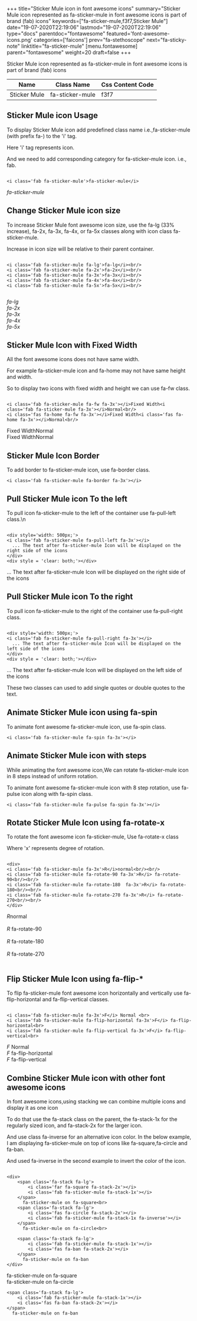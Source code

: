 +++
title="Sticker Mule icon in font awesome icons"
summary="Sticker Mule icon represented as fa-sticker-mule in font awesome icons is part of brand (fab) icons"
keywords=["fa-sticker-mule,f3f7,Sticker Mule"]
date="19-07-2020T22:19:06"
lastmod="19-07-2020T22:19:06"
type="docs"
parentdoc="fontawesome"
featured='font-awesome-icons.png'
categories=['faicons']
prev="fa-stethoscope"
next="fa-sticky-note"
linktitle="fa-sticker-mule"
[menu.fontawesome]
parent="fontawesome"
weight=20
draft=false
+++


Sticker Mule icon represented as fa-sticker-mule in font awesome icons is part of brand (fab) icons

<div class='table-responsive'><table class='table'><thead><tr><th>Name</th><th>Class Name</th><th>Css Content Code</th></tr></thead><tbody><tr><td>Sticker Mule</td><td>fa-sticker-mule</td><td>f3f7</td></tr></tbody></table></div>



## Sticker Mule icon Usage

To display Sticker Mule icon add predefined class name i.e.,fa-sticker-mule (with prefix fa-) to the 'i' tag.

Here 'i' tag represents icon.

And we need to add corresponding category for fa-sticker-mule icon. i.e., fab.


```

<i class='fab fa-sticker-mule'>fa-sticker-mule</i>
```

<i class='fab fa-sticker-mule'>fa-sticker-mule</i>




## Change Sticker Mule icon size
To increase Sticker Mule font awesome icon size, use the fa-lg (33% increase), fa-2x, fa-3x, fa-4x, or fa-5x classes along with icon class fa-sticker-mule.

Increase in icon size will be relative to their parent container. 

```

<i class='fab fa-sticker-mule fa-lg'>fa-lg</i><br/>
<i class='fab fa-sticker-mule fa-2x'>fa-2x</i><br/>
<i class='fab fa-sticker-mule fa-3x'>fa-3x</i><br/>
<i class='fab fa-sticker-mule fa-4x'>fa-4x</i><br/>
<i class='fab fa-sticker-mule fa-5x'>fa-5x</i><br/>
            
```

<i class='fab fa-sticker-mule fa-lg'>fa-lg</i><br/>
<i class='fab fa-sticker-mule fa-2x'>fa-2x</i><br/>
<i class='fab fa-sticker-mule fa-3x'>fa-3x</i><br/>
<i class='fab fa-sticker-mule fa-4x'>fa-4x</i><br/>
<i class='fab fa-sticker-mule fa-5x'>fa-5x</i><br/>
            



## Sticker Mule Icon with Fixed Width 

All the font awesome icons does not have same width.

For example fa-sticker-mule icon and fa-home may not have same height and width.

So to display two icons with fixed width and height we can use fa-fw class.


```

<i class='fab fa-sticker-mule fa-fw fa-3x'></i>Fixed Width<i class='fab fa-sticker-mule fa-3x'></i>Normal<br/>
<i class='fas fa-home fa-fw fa-3x'></i>Fixed Width<i class='fas fa-home fa-3x'></i>Normal<br/>
```

<i class='fab fa-sticker-mule fa-fw fa-3x'></i>Fixed Width<i class='fab fa-sticker-mule fa-3x'></i>Normal<br/>
<i class='fas fa-home fa-fw fa-3x'></i>Fixed Width<i class='fas fa-home fa-3x'></i>Normal<br/>



## Sticker Mule Icon Border 

To add border to fa-sticker-mule icon, use fa-border class.


```
<i class='fab fa-sticker-mule fa-border fa-3x'></i>

```
<i class='fab fa-sticker-mule fa-border fa-3x'></i>





## Pull Sticker Mule icon To the left

To pull icon fa-sticker-mule to the left of the container use fa-pull-left class.\n

```

<div style='width: 500px;'>
<i class='fab fa-sticker-mule fa-pull-left fa-3x'></i>
  ... The text after fa-sticker-mule Icon will be displayed on the right side of the icons
</div>
<div style = 'clear: both;'></div>
```

<div style='width: 500px;'>
<i class='fab fa-sticker-mule fa-pull-left fa-3x'></i>
  ... The text after fa-sticker-mule Icon will be displayed on the right side of the icons
</div>
<div style = 'clear: both;'></div>




## Pull Sticker Mule icon To the right
To pull icon fa-sticker-mule to the right of the container use fa-pull-right class.

```

<div style='width: 500px;'>
<i class='fab fa-sticker-mule fa-pull-right fa-3x'></i>
  ... The text after fa-sticker-mule Icon will be displayed on the left side of the icons
</div>
<div style = 'clear: both;'></div>
```

<div style='width: 500px;'>
<i class='fab fa-sticker-mule fa-pull-right fa-3x'></i>
  ... The text after fa-sticker-mule Icon will be displayed on the left side of the icons
</div>
<div style = 'clear: both;'></div>

These two classes can used to add single quotes or double quotes to the text.


## Animate Sticker Mule icon using fa-spin
To animate font awesome fa-sticker-mule icon, use fa-spin class.

```
<i class='fab fa-sticker-mule fa-spin fa-3x'></i>
```
<i class='fab fa-sticker-mule fa-spin fa-3x'></i>




## Animate Sticker Mule icon with steps
While animating the font awesome icon,We can rotate fa-sticker-mule icon in 8 steps instead of uniform rotation.

To animate font awesome fa-sticker-mule icon with 8 step rotation, use fa-pulse icon along with fa-spin class.


```
<i class='fab fa-sticker-mule fa-pulse fa-spin fa-3x'></i>

```
<i class='fab fa-sticker-mule fa-pulse fa-spin fa-3x'></i>





## Rotate Sticker Mule Icon using fa-rotate-x
To rotate the font awesome icon fa-sticker-mule, Use fa-rotate-x class

Where 'x' represents degree of rotation.


```

<div>
<i class='fab fa-sticker-mule fa-3x'>R</i>normal<br/><br/>
<i class='fab fa-sticker-mule fa-rotate-90 fa-3x'>R</i> fa-rotate-90<br/><br/> 
<i class='fab fa-sticker-mule fa-rotate-180  fa-3x'>R</i> fa-rotate-180<br/><br/> 
<i class='fab fa-sticker-mule fa-rotate-270 fa-3x'>R</i> fa-rotate-270<br/><br/>
</div>
```

<div>
<i class='fab fa-sticker-mule fa-3x'>R</i>normal<br/><br/>
<i class='fab fa-sticker-mule fa-rotate-90 fa-3x'>R</i> fa-rotate-90<br/><br/> 
<i class='fab fa-sticker-mule fa-rotate-180  fa-3x'>R</i> fa-rotate-180<br/><br/> 
<i class='fab fa-sticker-mule fa-rotate-270 fa-3x'>R</i> fa-rotate-270<br/><br/>
</div>




## Flip Sticker Mule Icon using fa-flip-*
To flip fa-sticker-mule font awesome icon horizontally and vertically use fa-flip-horizontal and fa-flip-vertical classes. 

```

<i class='fab fa-sticker-mule fa-3x'>F</i> Normal <br>
<i class='fab fa-sticker-mule fa-flip-horizontal fa-3x'>F</i> fa-flip-horizontal<br>
<i class='fab fa-sticker-mule fa-flip-vertical fa-3x'>F</i> fa-flip-vertical<br>
```

<i class='fab fa-sticker-mule fa-3x'>F</i> Normal <br>
<i class='fab fa-sticker-mule fa-flip-horizontal fa-3x'>F</i> fa-flip-horizontal<br>
<i class='fab fa-sticker-mule fa-flip-vertical fa-3x'>F</i> fa-flip-vertical<br>




## Combine Sticker Mule icon with other font awesome icons
In font awesome icons,using stacking we can combine multiple icons and display it as one icon 

To do that use the fa-stack class on the parent, the fa-stack-1x for the regularly sized icon, and fa-stack-2x for the larger icon.

And use class fa-inverse for an alternative icon color. 
In the below example, I am displaying fa-sticker-mule on top of icons like fa-square,fa-circle and fa-ban.

And used fa-inverse in the second example to invert the color of the icon.

```

<div>
    <span class='fa-stack fa-lg'>
        <i class='far fa-square fa-stack-2x'></i>
        <i class='fab fa-sticker-mule fa-stack-1x'></i>
    </span>
      fa-sticker-mule on fa-square<br>
    <span class='fa-stack fa-lg'>
        <i class='fas fa-circle fa-stack-2x'></i>
        <i class='fab fa-sticker-mule fa-stack-1x fa-inverse'></i>
    </span>
      fa-sticker-mule on fa-circle<br>

    <span class='fa-stack fa-lg'>
        <i class='fab fa-sticker-mule fa-stack-1x'></i>
        <i class='fas fa-ban fa-stack-2x'></i>
    </span>
      fa-sticker-mule on fa-ban
</div>
```

<div>
    <span class='fa-stack fa-lg'>
        <i class='far fa-square fa-stack-2x'></i>
        <i class='fab fa-sticker-mule fa-stack-1x'></i>
    </span>
      fa-sticker-mule on fa-square<br>
    <span class='fa-stack fa-lg'>
        <i class='fas fa-circle fa-stack-2x'></i>
        <i class='fab fa-sticker-mule fa-stack-1x fa-inverse'></i>
    </span>
      fa-sticker-mule on fa-circle<br>

    <span class='fa-stack fa-lg'>
        <i class='fab fa-sticker-mule fa-stack-1x'></i>
        <i class='fas fa-ban fa-stack-2x'></i>
    </span>
      fa-sticker-mule on fa-ban
</div>






